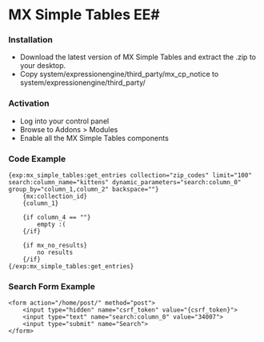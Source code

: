 # MX Simple Tables EE#


### Installation
* Download the latest version of MX Simple Tables and extract the .zip to your desktop.
* Copy system/expressionengine/third_party/mx_cp_notice to system/expressionengine/third_party/


### Activation
* Log into your control panel
* Browse to Addons > Modules
* Enable all the MX Simple Tables components


### Code Example

    {exp:mx_simple_tables:get_entries collection="zip_codes" limit="100" search:column_name="kittens" dynamic_parameters="search:column_0" group_by="column_1,column_2" backspace=""}
        {mx:collection_id}
        {column_1}

        {if column_4 == ""}
            empty :(
        {/if}

        {if mx_no_results}
            no results
        {/if}
    {/exp:mx_simple_tables:get_entries}

### Search Form Example

    <form action="/home/post/" method="post">
        <input type="hidden" name="csrf_token" value="{csrf_token}">
        <input type="text" name="search:column_0" value="34007">
        <input type="submit" name="Search">
    </form>